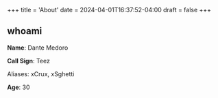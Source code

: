 +++
title = 'About'
date = 2024-04-01T16:37:52-04:00
draft = false
+++

## whoami

**Name**: Dante Medoro

**Call Sign**: Teez

Aliases: xCrux, xSghetti

**Age**: 30




